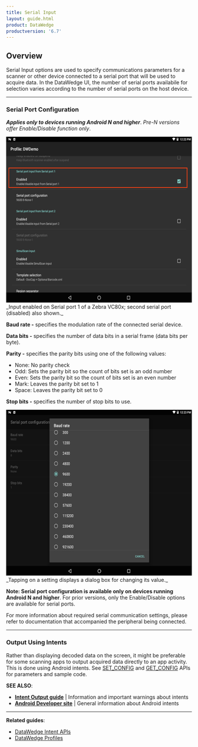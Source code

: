 ```yaml
---
title: Serial Input
layout: guide.html
product: DataWedge
productversion: '6.7'
---
```


## Overview

Serial Input options are used to specify communications parameters for a scanner or other device connected to a serial port that will be used to acquire data. In the DataWedge UI, the number of serial ports availabile for selection varies according to the number of serial ports on the host device.

<!-- 2/28/18- Removed per eng. 
**Note: DataWedge provides audio and other feedback to alert the user of scanning results and barcode type. See the [Scanner Parameters](#scanparams) section for more information**. 
 -->

-----

### Serial Port Configuration 
**_Applies only to devices running Android N and higher_**. _Pre-N versions offer Enable/Disable function only_.

<img style="height:450px" src="DW_serial_02.png"/>
_Input enabled on Serial port 1 of a Zebra VC80x; second serial port (disabled) also shown._
<br>

**Baud rate -** specifies the modulation rate of the connected serial device. 

**Data bits -** specifies the number of data bits in a serial frame (data bits per byte). 

**Parity -** specifies the parity bits using one of the following values: 

* None: No parity check
* Odd: Sets the parity bit so the count of bits set is an odd number
* Even: Sets the parity bit so the count of bits set is an even number
* Mark: Leaves the parity bit set to 1
* Space: Leaves the parity bit set to 0

**Stop bits -** specifies the number of stop bits to use.  

<img style="height:450px" src="DW_serial_04.png"/>
_Tapping on a setting displays a dialog box for changing its value._
<br>

**Note: Serial port configuration is available only on devices running Android N and higher**. For prior versions, only the Enable/Disable options are available for serial ports.

<!-- 
DW_serial_04.png (baud rate)
DW_serial_05.png (data bits)
DW_serial_06.png (parity) 
DW_serial_07.png (stop bits)
 -->

For more information about required serial communication settings, please refer to documentation that accompanied the peripheral being connected.

-----

### Output Using Intents

Rather than displaying decoded data on the screen, it might be preferable for some scanning apps to output acquired data directly to an app activity. This is done using Android intents. See [SET_CONFIG](../../api/setconfig/#parameters) and [GET_CONFIG](../../api/getconfig/#parameters) APIs for parameters and sample code. 

**SEE ALSO**:
* **[Intent Output guide](../../output/intent)** | Information and important warnings about intents
* **[Android Developer site](https://developer.android.com/guide/components/intents-filters.html)** | General information about Android intents 

------

**Related guides**:

* [DataWedge Intent APIs](../../api) 
* [DataWedge Profiles](../../profiles)

